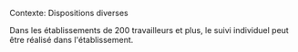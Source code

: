 Contexte: Dispositions diverses

Dans les établissements de 200 travailleurs et plus, le suivi individuel peut être réalisé dans l'établissement.